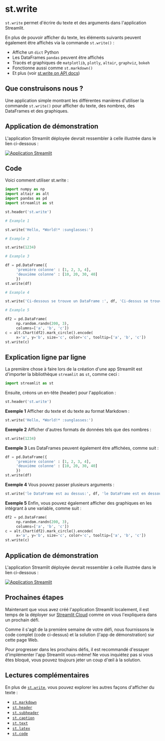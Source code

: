 # st.write

`st.write` permet d'écrire du texte et des arguments dans l'application Streamlit.

En plus de pouvoir afficher du texte, les éléments suivants peuvent également être affichés via la commande `st.write()` :


- Affiche un `dict` Python
- Les DataFrames `pandas` peuvent être affichés
- Tracés et graphiques de `matplotlib`, `plotly`, `altair`, `graphviz`, `bokeh`
- Fonctionne aussi comme `st.markdown()`
- Et plus (voir [st.write on API docs](https://docs.streamlit.io/library/api-reference/write-magic/st.write))

## Que construisons nous ?

Une application simple montrant les différentes manières d'utiliser la commande `st.write()` pour afficher du texte, des nombres, des DataFrames et des graphiques.

## Application de démonstration

L'application Streamlit déployée devrait ressembler à celle illustrée dans le lien ci-dessous :

[![Application Streamlit](https://static.streamlit.io/badges/streamlit_badge_black_white.svg)](https://share.streamlit.io/dataprofessor/st.write/)

## Code

Voici comment utiliser st.write :

```python
import numpy as np
import altair as alt
import pandas as pd
import streamlit as st

st.header('st.write')

# Example 1

st.write('Hello, *World!* :sunglasses:')

# Example 2

st.write(1234)

# Example 3

df = pd.DataFrame({
     'première colonne' : [1, 2, 3, 4],
     'deuxième colonne' : [10, 20, 30, 40]
     })
st.write(df)

# Example 4

st.write('Ci-dessous se trouve un DataFrame :', df, 'Ci-dessus se trouve un DataFrame.')

# Example 5

df2 = pd.DataFrame(
     np.random.randn(200, 3),
     columns=['a', 'b', 'c'])
c = alt.Chart(df2).mark_circle().encode(
     x='a', y='b', size='c', color='c', tooltip=['a', 'b', 'c'])
st.write(c)
```

## Explication ligne par ligne

La première chose à faire lors de la création d'une app Streamlit est d'importer la bibliothèque `streamlit` as `st`, comme ceci :

```python
import streamlit as st
```

Ensuite, créons un en-tête (header) pour l'application :

```python
st.header('st.write')
```

**Exemple 1**
Afficher du texte et du texte au format Markdown :

```python
st.write('Hello, *World!* :sunglasses:')
```

**Exemple 2**
Afficher d'autres formats de données tels que des nombres :

```python
st.write(1234)
```

**Exemple 3**
Les DataFrames peuvent également être affichées, comme suit :

```python
df = pd.DataFrame({
     'première colonne' : [1, 2, 3, 4],
     'deuxième colonne' : [10, 20, 30, 40]
     })
st.write(df)
```

**Exemple 4**
Vous pouvez passer plusieurs arguments :

```python
st.write('le DataFrame est au dessus:', df, 'le DataFrame est en dessous.')
```

**Exemple 5**
Enfin, vous pouvez également afficher des graphiques en les intégrant à une variable, comme suit :

```python
df2 = pd.DataFrame(
     np.random.randn(200, 3),
     columns=['a', 'b', 'c'])
c = alt.Chart(df2).mark_circle().encode(
     x='a', y='b', size='c', color='c', tooltip=['a', 'b', 'c'])
st.write(c)
```

## Application de démonstration

L'application Streamlit déployée devrait ressembler à celle illustrée dans le lien ci-dessous :

[![Application Streamlit](https://static.streamlit.io/badges/streamlit_badge_black_white.svg)](https://share.streamlit.io/dataprofessor/st.write/)

## Prochaines étapes

Maintenant que vous avez créé l'application Streamlit localement, il est temps de la déployer sur [Streamlit Cloud](https://streamlit.io/cloud) comme on vous l'expliquera dans un prochain défi.

Comme il s'agit de la première semaine de votre défi, nous fournissons le code complet (code ci-dessus) et la solution (l'app de démonstration) sur cette page Web.

Pour progresser dans les prochains défis, il est recommandé d'essayer d'implémenter l'app Streamlit vous-même! Ne vous inquiétez pas si vous êtes bloqué, vous pouvez toujours jeter un coup d'œil à la solution.

## Lectures complémentaires

En plus de [`st.write`](https://docs.streamlit.io/library/api-reference/write-magic/st.write), vous pouvez explorer les autres façons d'afficher du texte :

- [`st.markdown`](https://docs.streamlit.io/library/api-reference/text/st.markdown)
- [`st.header`](https://docs.streamlit.io/library/api-reference/text/st.header)
- [`st.subheader`](https://docs.streamlit.io/library/api-reference/text/st.subheader)
- [`st.caption`](https://docs.streamlit.io/library/api-reference/text/st.caption)
- [`st.text`](https://docs.streamlit.io/library/api-reference/text/st.text)
- [`st.latex`](https://docs.streamlit.io/library/api-reference/text/st.latex)
- [`st.code`](https://docs.streamlit.io/library/api-reference/text/st.code)